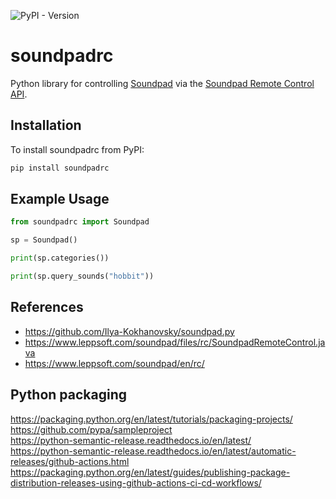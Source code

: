![PyPI - Version](https://img.shields.io/pypi/v/soundpadrc)

# soundpadrc

Python library for controlling [Soundpad](https://www.leppsoft.com/soundpad/en/) via the [Soundpad Remote Control API](https://www.leppsoft.com/soundpad/en/rc/).

## Installation

To install soundpadrc from PyPI:

```bash
pip install soundpadrc
```

## Example Usage

```python
from soundpadrc import Soundpad

sp = Soundpad()

print(sp.categories())

print(sp.query_sounds("hobbit"))
```

## References

- https://github.com/Ilya-Kokhanovsky/soundpad.py
- https://www.leppsoft.com/soundpad/files/rc/SoundpadRemoteControl.java
- https://www.leppsoft.com/soundpad/en/rc/

## Python packaging

https://packaging.python.org/en/latest/tutorials/packaging-projects/  
https://github.com/pypa/sampleproject  
https://python-semantic-release.readthedocs.io/en/latest/  
https://python-semantic-release.readthedocs.io/en/latest/automatic-releases/github-actions.html  
https://packaging.python.org/en/latest/guides/publishing-package-distribution-releases-using-github-actions-ci-cd-workflows/
